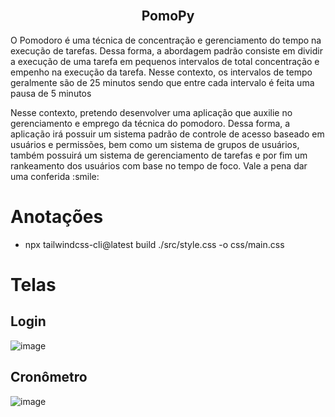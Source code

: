 </br>
<p align="center">
  <h2 align="center">PomoPy</h2>
</p>

<p>
O Pomodoro é uma técnica de concentração e gerenciamento do tempo na execução de tarefas. Dessa forma, a abordagem padrão consiste em dividir a execução de uma tarefa em pequenos intervalos de total concentração e empenho na execução da tarefa. Nesse contexto, os intervalos de tempo geralmente são de 25 minutos sendo que entre cada intervalo é feita uma pausa de 5 minutos
</p>
<p>
Nesse contexto, pretendo desenvolver uma aplicação que auxilie no gerenciamento e emprego da técnica do pomodoro. Dessa forma, a aplicação irá possuir um sistema padrão de controle de acesso baseado em usuários e permissões, bem como um sistema de grupos de usuários, também possuirá um sistema de gerenciamento de tarefas e por fim um rankeamento dos usuários com base no tempo de foco.
Vale a pena dar uma conferida :smile:
</p>


# Anotações
* npx tailwindcss-cli@latest build ./src/style.css -o css/main.css 

# Telas

## Login
![image](https://user-images.githubusercontent.com/23661672/144768281-b07941d9-3731-4feb-8ea7-294c4ba62c1e.png)

## Cronômetro
![image](https://user-images.githubusercontent.com/23661672/141601194-568afbab-972a-4266-b5e3-bede3ac55dd2.png)

